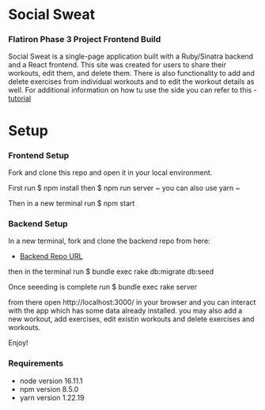 # Social Sweat

### Flatiron Phase 3 Project Frontend Build

Social Sweat is a single-page application built with a Ruby/Sinatra backend and a React frontend. This site was created for users to share their workouts, edit them, and delete them. There is also functionality to add and delete exercises from individual workouts and to edit the workout details as well. For additional information on how tu use the side you can refer to this - [tutorial](https://www.loom.com/share/a7a74ac9e7364412842ec6d38e4221c5) 

# Setup 

### Frontend Setup

Fork and clone this repo and open it in your local environment. 

First run $ npm install then $ npm run server 
~ you can also use yarn ~

 Then in a new terminal run $ npm start

 ### Backend Setup

 In a new terminal, fork and clone the backend repo from here: 
 
 - [Backend Repo URL](https://github.com/lizzieanthony/phase-3-sinatra-react-project-backend)

 then in the terminal run $ bundle exec rake db:migrate db:seed 

 Once seeeding is complete run $ bundle exec rake server 

 from there open http://localhost:3000/ in your browser and you can interact with the app which has some data already installed. you may also add a new workout, add exercises, edit existin workouts and delete exercises and workouts. 

 Enjoy!


### Requirements
* node version 16.11.1
* npm version 8.5.0
* yarn version 1.22.19



